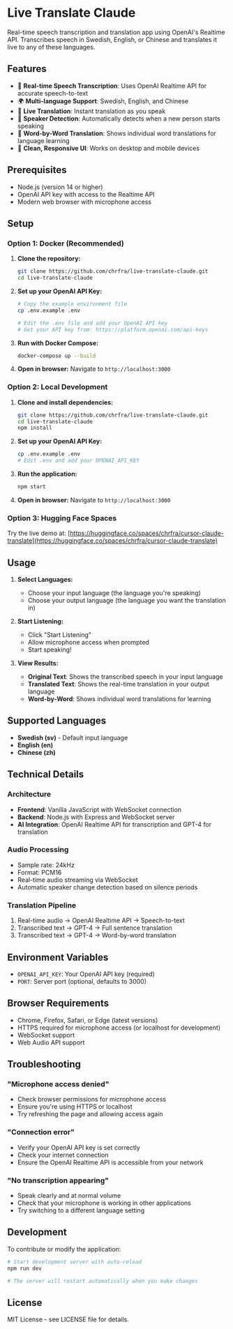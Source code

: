 # Live Translate Claude

Real-time speech transcription and translation app using OpenAI's Realtime API. Transcribes speech in Swedish, English, or Chinese and translates it live to any of these languages.

## Features

- 🎤 **Real-time Speech Transcription**: Uses OpenAI Realtime API for accurate speech-to-text
- 🌍 **Multi-language Support**: Swedish, English, and Chinese
- 🔄 **Live Translation**: Instant translation as you speak
- 👥 **Speaker Detection**: Automatically detects when a new person starts speaking
- 📝 **Word-by-Word Translation**: Shows individual word translations for language learning
- 🎨 **Clean, Responsive UI**: Works on desktop and mobile devices

## Prerequisites

- Node.js (version 14 or higher)
- OpenAI API key with access to the Realtime API
- Modern web browser with microphone access

## Setup

### Option 1: Docker (Recommended)

1. **Clone the repository:**
   ```bash
   git clone https://github.com/chrfra/live-translate-claude.git
   cd live-translate-claude
   ```

2. **Set up your OpenAI API Key:**
   ```bash
   # Copy the example environment file
   cp .env.example .env
   
   # Edit the .env file and add your OpenAI API key
   # Get your API key from: https://platform.openai.com/api-keys
   ```

3. **Run with Docker Compose:**
   ```bash
   docker-compose up --build
   ```

4. **Open in browser:**
   Navigate to `http://localhost:3000`

### Option 2: Local Development

1. **Clone and install dependencies:**
   ```bash
   git clone https://github.com/chrfra/live-translate-claude.git
   cd live-translate-claude
   npm install
   ```

2. **Set up your OpenAI API Key:**
   ```bash
   cp .env.example .env
   # Edit .env and add your OPENAI_API_KEY
   ```

3. **Run the application:**
   ```bash
   npm start
   ```

4. **Open in browser:**
   Navigate to `http://localhost:3000`

### Option 3: Hugging Face Spaces

Try the live demo at: [https://huggingface.co/spaces/chrfra/cursor-claude-translate](https://huggingface.co/spaces/chrfra/cursor-claude-translate)

## Usage

1. **Select Languages:**
   - Choose your input language (the language you're speaking)
   - Choose your output language (the language you want the translation in)

2. **Start Listening:**
   - Click "Start Listening"
   - Allow microphone access when prompted
   - Start speaking!

3. **View Results:**
   - **Original Text**: Shows the transcribed speech in your input language
   - **Translated Text**: Shows the real-time translation in your output language
   - **Word-by-Word**: Shows individual word translations for learning

## Supported Languages

- **Swedish (sv)** - Default input language
- **English (en)**
- **Chinese (zh)**

## Technical Details

### Architecture
- **Frontend**: Vanilla JavaScript with WebSocket connection
- **Backend**: Node.js with Express and WebSocket server
- **AI Integration**: OpenAI Realtime API for transcription and GPT-4 for translation

### Audio Processing
- Sample rate: 24kHz
- Format: PCM16
- Real-time audio streaming via WebSocket
- Automatic speaker change detection based on silence periods

### Translation Pipeline
1. Real-time audio → OpenAI Realtime API → Speech-to-text
2. Transcribed text → GPT-4 → Full sentence translation
3. Transcribed text → GPT-4 → Word-by-word translation

## Environment Variables

- `OPENAI_API_KEY`: Your OpenAI API key (required)
- `PORT`: Server port (optional, defaults to 3000)

## Browser Requirements

- Chrome, Firefox, Safari, or Edge (latest versions)
- HTTPS required for microphone access (or localhost for development)
- WebSocket support
- Web Audio API support

## Troubleshooting

### "Microphone access denied"
- Check browser permissions for microphone access
- Ensure you're using HTTPS or localhost
- Try refreshing the page and allowing access again

### "Connection error"
- Verify your OpenAI API key is set correctly
- Check your internet connection
- Ensure the OpenAI Realtime API is accessible from your network

### "No transcription appearing"
- Speak clearly and at normal volume
- Check that your microphone is working in other applications
- Try switching to a different language setting

## Development

To contribute or modify the application:

```bash
# Start development server with auto-reload
npm run dev

# The server will restart automatically when you make changes
```

## License

MIT License - see LICENSE file for details.

